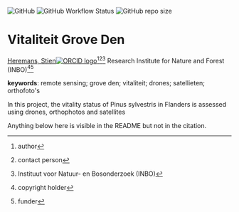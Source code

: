 <!-- badges: start -->
![GitHub](https://img.shields.io/github/license/inbo/Vitaliteit-grove-den)
![GitHub Workflow Status](https://img.shields.io/github/actions/workflow/status/inbo/Vitaliteit-grove-den/check-project)
![GitHub repo size](https://img.shields.io/github/repo-size/inbo/Vitaliteit-grove-den)
<!-- badges: end -->

# Vitaliteit Grove Den

[Heremans, Stien![ORCID logo](https://info.orcid.org/wp-content/uploads/2019/11/orcid_16x16.png)](https://orcid.org/0000-0002-5356-1093)[^aut][^cre][^inbo.be]
Research Institute for Nature and Forest (INBO)[^cph][^fnd]

[^cph]: copyright holder
[^fnd]: funder
[^aut]: author
[^cre]: contact person
[^inbo.be]: Instituut voor Natuur- en Bosonderzoek (INBO)


**keywords**: remote sensing; grove den; vitaliteit; drones; satellieten; orthofoto's

<!-- community: inbo -->

<!-- description: start -->
In this project, the vitality status of Pinus sylvestris in Flanders is assessed using drones, orthophotos and satellites
<!-- description: end -->

Anything below here is visible in the README but not in the citation.
